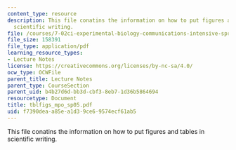```yaml
---
content_type: resource
description: This file conatins the information on how to put figures and tables in
  scientific writing.
file: /courses/7-02ci-experimental-biology-communications-intensive-spring-2005/f7390deaa85ea1d39ce69574ecf61ab5_tblfigs_mpo_sp05.pdf
file_size: 158391
file_type: application/pdf
learning_resource_types:
- Lecture Notes
license: https://creativecommons.org/licenses/by-nc-sa/4.0/
ocw_type: OCWFile
parent_title: Lecture Notes
parent_type: CourseSection
parent_uid: b4b27d6d-bb3d-cbf3-8eb7-1d36b5864694
resourcetype: Document
title: tblfigs_mpo_sp05.pdf
uid: f7390dea-a85e-a1d3-9ce6-9574ecf61ab5
---
```

This file conatins the information on how to put figures and tables in scientific writing.